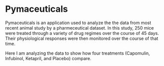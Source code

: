 # Pymaceuticals

Pymaceuticals is an application used to analyze the the  data from  most recent animal study by a pharmeceutical dataset. In this study, 
250 mice were treated through a variety of drug regimes over the course of 45 days. Their physiological responses were then monitored over the course of that time.

Here I am  analyzing the data to show how four treatments (Capomulin, Infubinol, Ketapril, and Placebo) compare.
